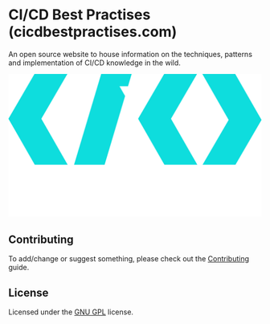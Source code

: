 # CI/CD Best Practises (cicdbestpractises.com)

An open source website to house information on the techniques, patterns and implementation of CI/CD knowledge in the wild.

![](site-content/src/assets/logo-alt.png)

## Contributing

To add/change or suggest something, please check out the [Contributing](CONTRIBUTING.md) guide.

<!-- readme: contributors -start -->
<!-- readme: contributors -end -->

## License

Licensed under the [GNU GPL](LICENSE) license.
